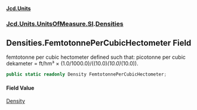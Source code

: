 #### [Jcd.Units](index.md 'index')
### [Jcd.Units.UnitsOfMeasure.SI](Jcd.Units.UnitsOfMeasure.SI.md 'Jcd.Units.UnitsOfMeasure.SI').[Densities](Densities.md 'Jcd.Units.UnitsOfMeasure.SI.Densities')

## Densities.FemtotonnePerCubicHectometer Field

femtotonne per cubic hectometer defined such that: picotonne per cubic dekameter = ft/hm³ × (1.0/1000.0)/((10.0)*(10.0)*(10.0)).

```csharp
public static readonly Density FemtotonnePerCubicHectometer;
```

#### Field Value
[Density](Density.md 'Jcd.Units.UnitTypes.Density')